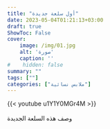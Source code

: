 ```yaml
---
title: "أول سلعة جديدة"
date: 2023-05-04T01:21:13+03:00
draft: true
ShowToc: False
cover:
    image: /img/01.jpg
    alt: 'صورة'
    caption: ''
#    hidden: false
summary: ""
tags: [""]
categories: ["ملابس نسائية"]
---
```


{{< youtube u1Y1Y0MGr4M >}}  
 <br>
 وصف هذه السلعة الجديدة